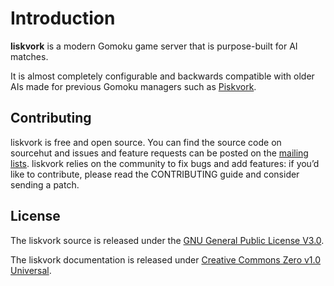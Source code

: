 # Introduction

**liskvork** is a modern Gomoku game server that is purpose-built for AI
matches.

It is almost completely configurable and backwards compatible with older AIs
made for previous Gomoku managers such as
[Piskvork](https://github.com/plastovicka/Piskvork).

## Contributing

liskvork is free and open source. You can find the source code on sourcehut and
issues and feature requests can be posted on the
[mailing lists](https://sr.ht/~emneo/liskvork/lists). liskvork relies on the
community to fix bugs and add features: if you’d like to contribute, please read
the CONTRIBUTING guide and consider sending a patch.

## License

The liskvork source is released under the
[GNU General Public License V3.0](https://choosealicense.com/licenses/gpl-3.0/).

The liskvork documentation is released under
[Creative Commons Zero v1.0 Universal](https://choosealicense.com/licenses/cc0-1.0/).
